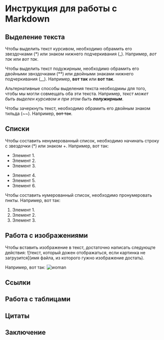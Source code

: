 # Инструкция для работы с Markdown

## Выделение текста

Чтобы выделить текст курсивом, необходимо обрамить его звездочками (*) или знаком нижнего подчеркивания (_). Например, *вот так* или _вот так_.

Чтобы выделить текст подужирным, необходимо обрамить его двойными звнздочками (**) или двойными знаками нижнего подчеркивания (__). Например, **вот так** или __вот так__.

Альтернативные способы выделения текста необходмиы для того, чтобы мы могли совмещать оба эти текста. Например, _текст может быть выделен курсивом и при этом быть **полужирным**_.

Чтобы зачеркнуть текст, необходимо обрамить его двойным знаком тильда (~~). Например, ~~вот так~~.

## Списки

Чтобы составить ненумерованный список, необходимо начинать строку с звездочки (*) или знаком +. Например, вот так:
* Элемент 1.
* Элемент 2.
* Элемент 3.
+ Элемент 4.
+ Элемент 5.
+ Элемент 6.

Чтобы составить нумерованный список, необходимо пронумеровать пнкты. Например, вот так:
1. Элемент 1.
2. Элемент 2.
3. Элемент 3.

## Работа с изображениями

Чтобы вставить изображение в текст, достаточно написать следующте действия:
![текст, который дожен отображаться, если картинка не загрузится](имя файла, из которого гужно изображение достать).

Например, вот так:
![woman](IMG_8754.JPG)

## Ссылки

## Работа с таблицами

## Цитаты

## Заключение